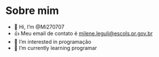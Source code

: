 
#  Sobre mim

- 👋 Hi, I’m @Mi270707
-  👍  Meu email de contato é milene.leguli@escols.pr.gov.br
- 👀 I’m interested in  programação
- 🌱 I’m currently learning  programar
 
